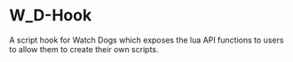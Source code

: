 W_D-Hook
========

A script hook for Watch Dogs which exposes the lua API functions to users to allow them to create their own scripts.
